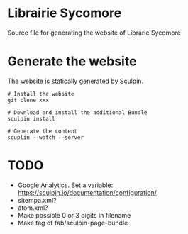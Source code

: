 Librairie Sycomore
==================

Source file for generating the website of Librarie Sycomore

Generate the website
====================

The website is statically generated by Sculpin.

    # Install the website
    git clone xxx

    # Download and install the additional Bundle
    sculpin install

    # Generate the content
	scuplin --watch --server


TODO
====

* Google Analytics. Set a variable: https://sculpin.io/documentation/configuration/
* sitempa.xml?
* atom.xml?
* Make possible 0 or 3 digits in filename
* Make tag of fab/sculpin-page-bundle
